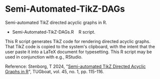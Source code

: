 # Semi-Automated-TikZ-DAGs

Semi-automated TikZ directed acyclic graphs in R.

- Semi-Automated-TikZ-DAGs.R &nbsp;&nbsp; R script.

This R script generates TikZ code for rendering directed acyclic graphs. That TikZ code is copied to the system's clipboard, with the intent that the user paste it into a LaTeX document for typesetting. This R script may be used in conjunction with e.g., RStudio.

Reference: Stenborg, T 2024, "[Semi-automated TikZ Directed Acyclic Graphs in R](https://tug.org/TUGboat/tb45-1/tb139stenborg-dags.pdf)", TUGboat, vol. 45, no. 1, pp. 115-116.

